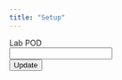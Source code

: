 ```yaml
---
title: "Setup"
---
```


<form id="labInfo">
<label for="labID">Lab POD</label><br>
<input type="text" id="pod" name="POD"> <br>
<button onclick="update()">Update</button>
</form>

<script>
async function update(){
    response = await fetch(`https://63f62bf859c944921f6e89de.mockapi.io/ivrpod?pod=CL23IVRpod${document.forms.labInfo[0].value}`,
    {
    method: 'GET',
    redirect: 'follow'
})
response = await response.json()
await localStorage.setItem("EPDN",await response[0].EPDN)
await localStorage.setItem("admin",await response[0].admin)
await localStorage.setItem("agent1",await response[0].agent1)
await localStorage.setItem("agent2",await response[0].agent2)
await localStorage.setItem("admin_ext",await response[0].admin_ext)
await localStorage.setItem("agent1_ext",await response[0].agent1_ext)
await localStorage.setItem("agent2_ext",await response[0].agent2_ext)
await localStorage.setItem("PW",await response[0].PW)
await localStorage.setItem("Agent1_phone",await response[0].Agent1_phone)
await localStorage.setItem("TicketID",await response[0].TicketID)
}
</script>

<w ></w><br>
<w></w>